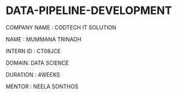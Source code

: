 # DATA-PIPELINE-DEVELOPMENT

COMPANY NAME : CODTECH IT SOLUTION  

NAME : MUMMANA TRINADH

INTERN ID : CT08JCE

DOMAIN: DATA SCIENCE

DURATION : 4WEEKS

MENTOR : NEELA SONTHOS
